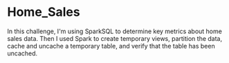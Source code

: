 # Home_Sales

In this challenge, I'm using SparkSQL to determine key metrics about home sales data. Then I used Spark to create temporary views, partition the data, cache and uncache a temporary table, and verify that the table has been uncached.